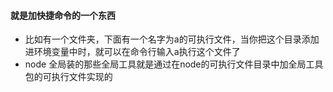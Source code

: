 #### 就是加快捷命令的一个东西
- 比如有一个文件夹，下面有一个名字为a的可执行文件，当你把这个目录添加进环境变量中时，就可以在命令行输入a执行这个文件了
- node 全局装的那些全局工具就是通过在node的可执行文件目录中加全局工具包的可执行文件实现的
